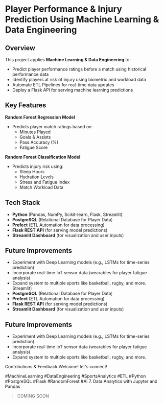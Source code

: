 # Player Performance & Injury Prediction Using Machine Learning & Data Engineering

## Overview  
This project applies **Machine Learning & Data Engineering** to:  
- Predict player performance ratings before a match using historical performance data  
- Identify players at risk of injury using biometric and workload data  
- Automate ETL Pipelines for real-time data updates  
- Deploy a Flask API for serving machine learning predictions

## Key Features  
**Random Forest Regression Model**
- Predicts player match ratings based on:
  - Minutes Played
  - Goals & Assists
  - Pass Accuracy (%)
  - Fatigue Score

**Random Forest Classification Model**
- Predicts injury risk using:
  - Sleep Hours
  - Hydration Levels
  - Stress and Fatigue Index
  - Match Workload Data

## Tech Stack  
- **Python** (Pandas, NumPy, Scikit-learn, Flask, Streamlit)  
- **PostgreSQL** (Relational Database for Player Data)  
- **Prefect** (ETL Automation for data processing)  
- **Flask REST API** (for serving model predictions)  
- **Streamlit Dashboard** (for visualization and user inputs)

## Future Improvements  
- Experiment with Deep Learning models (e.g., LSTMs for time-series prediction)  
- Incorporate real-time IoT sensor data (wearables for player fatigue analysis)  
- Expand system to multiple sports like basketball, rugby, and more.
Streamlit)  
- **PostgreSQL** (Relational Database for Player Data)  
- **Prefect** (ETL Automation for data processing)  
- **Flask REST API** (for serving model predictions)  
- **Streamlit Dashboard** (for visualization and user inputs)

## Future Improvements  
- Experiment with Deep Learning models (e.g., LSTMs for time-series prediction)  
- Incorporate real-time IoT sensor data (wearables for player fatigue analysis)  
- Expand system to multiple sports like basketball, rugby, and more.

Contributions & Feedback Welcome!
let's connect! 

#MachineLearning #DataEngineering #SportsAnalytics #ETL #Python #PostgreSQL #Flask #RandomForest #AI
7. Data Analytics with Jupyter and Pandas
> COMING SOON
